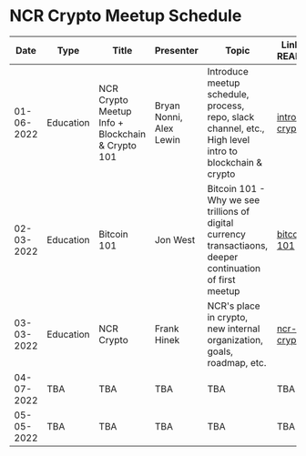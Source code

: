 # NCR Crypto Meetup Schedule

|     Date    |          Type          |        Title        |          Presenter       |                Topic              |                      Link to README                      |
|-------------|------------------------|---------------------|--------------------------|-----------------------------------|----------------------------------------------------------|
|  01-06-2022 | Education | NCR Crypto Meetup Info + Blockchain & Crypto 101 | Bryan Nonni, Alex Lewin | Introduce meetup schedule, process, repo, slack channel, etc., High level intro to blockchain & crypto | [intro-crypto](meetups/01-06-2022/README.md) |
|  02-03-2022 | Education | Bitcoin 101 | Jon West | Bitcoin 101 - Why we see trillions of digital currency transactiaons, deeper continuation of first meetup | [bitcoin-101](meetups/02-03-2022/README.md) |
|  03-03-2022 | Education | NCR Crypto | Frank Hinek | NCR's place in crypto, new internal organization, goals, roadmap, etc. | [ncr-crypto](meetups/03-03-2022/README.md) |
|  04-07-2022 | TBA |TBA | TBA | TBA | TBA |
|  05-05-2022 | TBA |TBA | TBA | TBA | TBA |